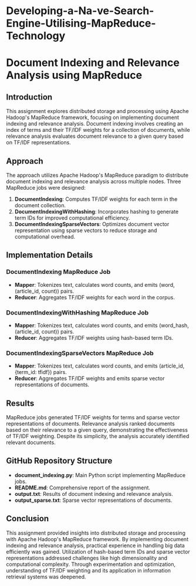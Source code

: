 # Developing-a-Na-ve-Search-Engine-Utilising-MapReduce-Technology
# Document Indexing and Relevance Analysis using MapReduce

## Introduction
This assignment explores distributed storage and processing using Apache Hadoop's MapReduce framework, focusing on implementing document indexing and relevance analysis. Document indexing involves creating an index of terms and their TF/IDF weights for a collection of documents, while relevance analysis evaluates document relevance to a given query based on TF/IDF representations.

## Approach
The approach utilizes Apache Hadoop's MapReduce paradigm to distribute document indexing and relevance analysis across multiple nodes. Three MapReduce jobs were designed:
1. **DocumentIndexing**: Computes TF/IDF weights for each term in the document collection.
2. **DocumentIndexingWithHashing**: Incorporates hashing to generate term IDs for improved computational efficiency.
3. **DocumentIndexingSparseVectors**: Optimizes document vector representation using sparse vectors to reduce storage and computational overhead.

## Implementation Details
### DocumentIndexing MapReduce Job
- **Mapper**: Tokenizes text, calculates word counts, and emits (word, (article_id, count)) pairs.
- **Reducer**: Aggregates TF/IDF weights for each word in the corpus.

### DocumentIndexingWithHashing MapReduce Job
- **Mapper**: Tokenizes text, calculates word counts, and emits (word_hash, (article_id, count)) pairs.
- **Reducer**: Aggregates TF/IDF weights using hash-based term IDs.

### DocumentIndexingSparseVectors MapReduce Job
- **Mapper**: Tokenizes text, calculates word counts, and emits (article_id, {term_id: tfidf}) pairs.
- **Reducer**: Aggregates TF/IDF weights and emits sparse vector representations of documents.

## Results
MapReduce jobs generated TF/IDF weights for terms and sparse vector representations of documents. Relevance analysis ranked documents based on their relevance to a given query, demonstrating the effectiveness of TF/IDF weighting. Despite its simplicity, the analysis accurately identified relevant documents.

## GitHub Repository Structure
- **document_indexing.py**: Main Python script implementing MapReduce jobs.
- **README.md**: Comprehensive report of the assignment.
- **output.txt**: Results of document indexing and relevance analysis.
- **output_sparse.txt**: Sparse vector representations of documents.

## Conclusion
This assignment provided insights into distributed storage and processing with Apache Hadoop's MapReduce framework. By implementing document indexing and relevance analysis, practical experience in handling big data efficiently was gained. Utilization of hash-based term IDs and sparse vector representations addressed challenges like high dimensionality and computational complexity. Through experimentation and optimization, understanding of TF/IDF weighting and its application in information retrieval systems was deepened.

